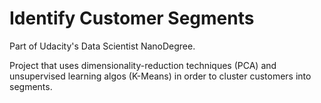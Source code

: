 # Identify Customer Segments
Part of Udacity's Data Scientist NanoDegree.

Project that uses dimensionality-reduction techniques (PCA) and unsupervised learning algos (K-Means) in order to cluster customers into segments. 
